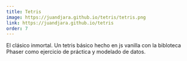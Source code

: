 ```yaml
---
title: Tetris
image: https://juandjara.github.io/tetris/tetris.png
link: https://juandjara.github.io/tetris
order: 7
---
```


El clásico inmortal. Un tetris básico hecho en js vanilla con la bibloteca Phaser como ejercicio de práctica y modelado de datos.

